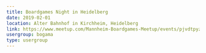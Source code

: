 ```yaml
---
title: Boardgames Night in Heidelberg
date: 2019-02-01
location: Alter Bahnhof in Kirchheim, Heidelberg
link: https://www.meetup.com/Mannheim-Boardgames-Meetup/events/pjvdtpyzdbcb/
usergroup: bogama
type: usergroup
---
```

